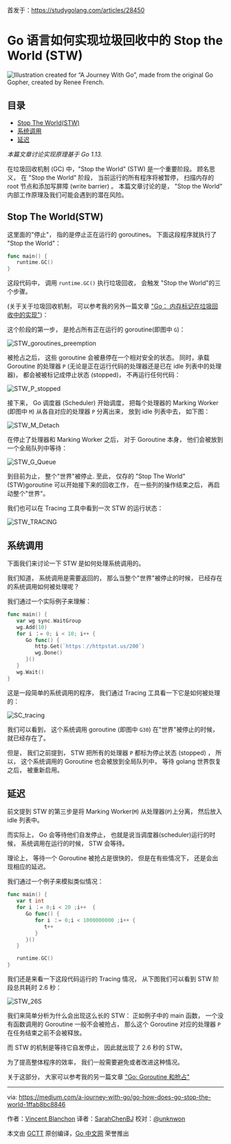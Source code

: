 首发于：https://studygolang.com/articles/28450

# Go 语言如何实现垃圾回收中的 Stop the World (STW)

![Illustration created for “A Journey With Go”, made from the original Go Gopher, created by Renee French.](https://raw.githubusercontent.com/studygolang/gctt-images/master/how-does-go-stop-the-world/cover.png)

## 目录

- [Stop The World(STW)](#stop-the-worldstw)
- [系统调用](#%e7%b3%bb%e7%bb%9f%e8%b0%83%e7%94%a8)
- [延迟](#%e5%bb%b6%e8%bf%9f)

*本篇文章讨论实现原理基于 Go 1.13.*

在垃圾回收机制 (GC) 中，"Stop the World" (STW) 是一个重要阶段。 顾名思义， 在 "Stop the World" 阶段， 当前运行的所有程序将被暂停， 扫描内存的 root 节点和添加写屏障 (write barrier) 。 本篇文章讨论的是， "Stop the World" 内部工作原理及我们可能会遇到的潜在风险。

## Stop The World(STW)

这里面的"停止"， 指的是停止正在运行的 goroutines。 下面这段程序就执行了 "Stop the World"：

```go
func main() {
   runtime.GC()
}
```

这段代码中， 调用 `runtime.GC()` 执行垃圾回收， 会触发 "Stop the World"的三个步骤。

(关于关于垃圾回收机制， 可以参考我的另外一篇文章 ["Go： 内存标记在垃圾回收中的实现"](https://medium.com/a-journey-with-go/go-how-does-the-garbage-collector-mark-the-memory-72cfc12c6976))：

这个阶段的第一步， 是抢占所有正在运行的 goroutine(即图中 `G`)：

![STW_goroutines_preemption](https://raw.githubusercontent.com/studygolang/gctt-images/master/how-does-go-stop-the-world/STW_goroutines_preemption.png)

被抢占之后， 这些 goroutine 会被悬停在一个相对安全的状态。 同时，承载 Goroutine 的处理器 `P` (无论是正在运行代码的处理器还是已在 idle 列表中的处理器)， 都会被被标记成停止状态 (stopped)， 不再运行任何代码：

![STW_P_stopped](https://raw.githubusercontent.com/studygolang/gctt-images/master/how-does-go-stop-the-world/STW_P_stopped.png)

接下来， Go 调度器 (Scheduler) 开始调度， 把每个处理器的 Marking Worker (即图中 `M`) 从各自对应的处理器 `P` 分离出来， 放到 idle 列表中去， 如下图：

![STW_M_Detach](https://raw.githubusercontent.com/studygolang/gctt-images/master/how-does-go-stop-the-world/STW_M_Detach.png)

在停止了处理器和 Marking Worker 之后， 对于 Goroutine 本身， 他们会被放到一个全局队列中等待：

![STW_G_Queue](https://raw.githubusercontent.com/studygolang/gctt-images/master/how-does-go-stop-the-world/STW_G_Queue.png)

到目前为止， 整个"世界"被停止. 至此， 仅存的 "Stop The World" (STW)goroutine 可以开始接下来的回收工作， 在一些列的操作结束之后， 再启动整个"世界"。

我们也可以在 Tracing 工具中看到一次 STW 的运行状态：

![STW_TRACING](https://raw.githubusercontent.com/studygolang/gctt-images/master/how-does-go-stop-the-world/STW_TRACING.png)

## 系统调用

下面我们来讨论一下 STW 是如何处理系统调用的。

我们知道， 系统调用是需要返回的， 那么当整个"世界"被停止的时候， 已经存在的系统调用如何被处理呢？

我们通过一个实际例子来理解：

```go
func main() {
   var wg sync.WaitGroup
   wg.Add(10)
   for i ：= 0; i < 10; i++ {
      Go func() {
         http.Get(`https：//httpstat.us/200`)
         wg.Done()
      }()
   }
   wg.Wait()
}
```

这是一段简单的系统调用的程序， 我们通过 Tracing 工具看一下它是如何被处理的：

![SC_tracing](https://raw.githubusercontent.com/studygolang/gctt-images/master/how-does-go-stop-the-world/SC_tracing.png)

我们可以看到， 这个系统调用 goroutine (即图中 `G30`) 在"世界"被停止的时候， 就已经存在了。

但是， 我们之前提到， STW 把所有的处理器 `P` 都标为停止状态 (stopped) ， 所以， 这个系统调用的 Goroutine 也会被放到全局队列中， 等待 golang 世界恢复之后， 被重新启用。

## 延迟

前文提到 STW 的第三步是将 Marking Worker(`M`) 从处理器(`P`)上分离， 然后放入 idle 列表中。

而实际上， Go 会等待他们自发停止， 也就是说当调度器(scheduler)运行的时候， 系统调用在运行的时候， STW 会等待。

理论上， 等待一个 Goroutine 被抢占是很快的， 但是在有些情况下， 还是会出现相应的延迟。

我们通过一个例子来模拟类似情况：

```go
func main() {
   var t int
   for i ：= 0;i < 20 ;i++  {
      Go func() {
         for i ：= 0;i < 1000000000 ;i++ {
            t++
         }
      }()
   }

   runtime.GC()
}
```

我们还是来看一下这段代码运行的 Tracing 情况， 从下图我们可以看到 STW 阶段总共耗时 2.6 秒：

![STW_26S](https://raw.githubusercontent.com/studygolang/gctt-images/master/how-does-go-stop-the-world/STW_26S.png)

我们来简单分析为什么会出现这么长的 STW： 正如例子中的 main 函数， 一个没有函数调用的 Goroutine 一般不会被抢占， 那么这个 Goroutine 对应的处理器 `P` 在任务结束之前不会被释放。

而 STW 的机制是等待它自发停止， 因此就出现了 2.6 秒的 STW。

为了提高整体程序的效率， 我们一般需要避免或者改进这种情况。

关于这部分， 大家可以参考我的另一篇文章 ["Go: Goroutine 和抢占"](https://medium.com/a-journey-with-go/go-goroutine-and-preemption-d6bc2aa2f4b7)

---

via: https://medium.com/a-journey-with-go/go-how-does-go-stop-the-world-1ffab8bc8846

作者：[Vincent Blanchon](https://medium.com/@blanchon.vincent)
译者：[SarahChenBJ](https://github.com/SarahChenBJ)
校对：[@unknwon](https://github.com/unknwon)

本文由 [GCTT](https://github.com/studygolang/GCTT) 原创编译，[Go 中文网](https://studygolang.com/) 荣誉推出
